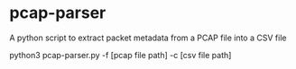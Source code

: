 # pcap-parser
A python script to extract packet metadata from a PCAP file into a CSV file

python3 pcap-parser.py -f [pcap file path] -c [csv file path]
